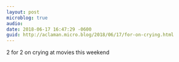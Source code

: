 ```yaml
---
layout: post
microblog: true
audio: 
date: 2018-06-17 16:47:29 -0600
guid: http://aclaman.micro.blog/2018/06/17/for-on-crying.html
---
```

2 for 2 on crying at movies this weekend 
